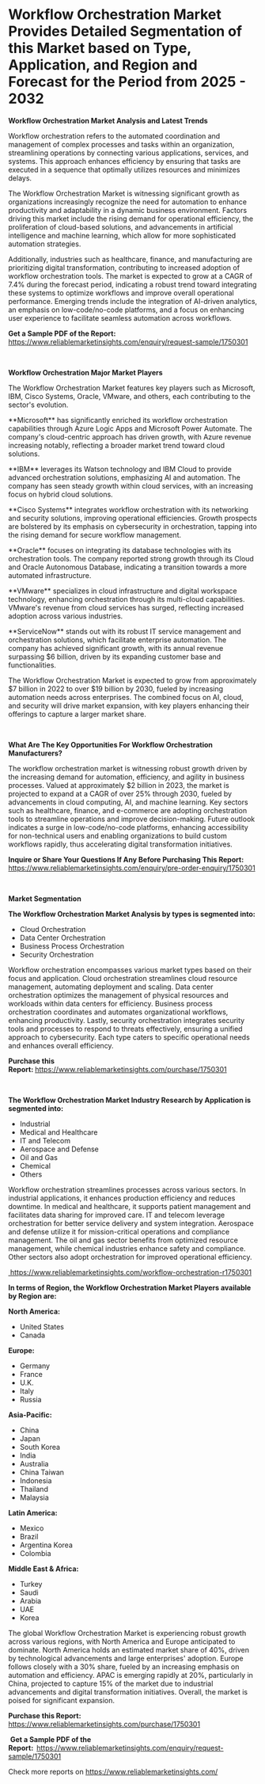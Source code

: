 <p><h1>Workflow Orchestration Market Provides Detailed Segmentation of this Market based on Type, Application, and Region and Forecast for the Period from 2025 - 2032</h1></p><p><strong>Workflow Orchestration Market Analysis and Latest Trends</strong></p>
<p><p>Workflow orchestration refers to the automated coordination and management of complex processes and tasks within an organization, streamlining operations by connecting various applications, services, and systems. This approach enhances efficiency by ensuring that tasks are executed in a sequence that optimally utilizes resources and minimizes delays. </p><p>The Workflow Orchestration Market is witnessing significant growth as organizations increasingly recognize the need for automation to enhance productivity and adaptability in a dynamic business environment. Factors driving this market include the rising demand for operational efficiency, the proliferation of cloud-based solutions, and advancements in artificial intelligence and machine learning, which allow for more sophisticated automation strategies. </p><p>Additionally, industries such as healthcare, finance, and manufacturing are prioritizing digital transformation, contributing to increased adoption of workflow orchestration tools. The market is expected to grow at a CAGR of 7.4% during the forecast period, indicating a robust trend toward integrating these systems to optimize workflows and improve overall operational performance. Emerging trends include the integration of AI-driven analytics, an emphasis on low-code/no-code platforms, and a focus on enhancing user experience to facilitate seamless automation across workflows.</p></p>
<p><strong>Get a Sample PDF of the Report:&nbsp;</strong> <a href="https://www.reliablemarketinsights.com/enquiry/request-sample/1750301?utm_campaign=2252&utm_medium=2&utm_source=Github&utm_content=ia&utm_term=09032025&utm_id=workflow-orchestration">https://www.reliablemarketinsights.com/enquiry/request-sample/1750301</a></p>
<p>&nbsp;</p>
<p><strong>Workflow Orchestration Major Market Players</strong></p>
<p><p>The Workflow Orchestration Market features key players such as Microsoft, IBM, Cisco Systems, Oracle, VMware, and others, each contributing to the sector's evolution. </p><p>**Microsoft** has significantly enriched its workflow orchestration capabilities through Azure Logic Apps and Microsoft Power Automate. The company's cloud-centric approach has driven growth, with Azure revenue increasing notably, reflecting a broader market trend toward cloud solutions.</p><p>**IBM** leverages its Watson technology and IBM Cloud to provide advanced orchestration solutions, emphasizing AI and automation. The company has seen steady growth within cloud services, with an increasing focus on hybrid cloud solutions.</p><p>**Cisco Systems** integrates workflow orchestration with its networking and security solutions, improving operational efficiencies. Growth prospects are bolstered by its emphasis on cybersecurity in orchestration, tapping into the rising demand for secure workflow management.</p><p>**Oracle** focuses on integrating its database technologies with its orchestration tools. The company reported strong growth through its Cloud and Oracle Autonomous Database, indicating a transition towards a more automated infrastructure.</p><p>**VMware** specializes in cloud infrastructure and digital workspace technology, enhancing orchestration through its multi-cloud capabilities. VMware's revenue from cloud services has surged, reflecting increased adoption across various industries.</p><p>**ServiceNow** stands out with its robust IT service management and orchestration solutions, which facilitate enterprise automation. The company has achieved significant growth, with its annual revenue surpassing $6 billion, driven by its expanding customer base and functionalities.</p><p>The Workflow Orchestration Market is expected to grow from approximately $7 billion in 2022 to over $19 billion by 2030, fueled by increasing automation needs across enterprises. The combined focus on AI, cloud, and security will drive market expansion, with key players enhancing their offerings to capture a larger market share.</p></p>
<p>&nbsp;</p>
<p><strong>What Are The Key Opportunities For Workflow Orchestration Manufacturers?</strong></p>
<p><p>The workflow orchestration market is witnessing robust growth driven by the increasing demand for automation, efficiency, and agility in business processes. Valued at approximately $2 billion in 2023, the market is projected to expand at a CAGR of over 25% through 2030, fueled by advancements in cloud computing, AI, and machine learning. Key sectors such as healthcare, finance, and e-commerce are adopting orchestration tools to streamline operations and improve decision-making. Future outlook indicates a surge in low-code/no-code platforms, enhancing accessibility for non-technical users and enabling organizations to build custom workflows rapidly, thus accelerating digital transformation initiatives.</p></p>
<p><strong>Inquire or Share Your Questions If Any Before Purchasing This Report:</strong> <a href="https://www.reliablemarketinsights.com/enquiry/pre-order-enquiry/1750301?utm_campaign=2252&utm_medium=2&utm_source=Github&utm_content=ia&utm_term=09032025&utm_id=workflow-orchestration">https://www.reliablemarketinsights.com/enquiry/pre-order-enquiry/1750301</a></p>
<p>&nbsp;</p>
<p><strong>Market Segmentation</strong></p>
<p><strong>The Workflow Orchestration Market Analysis by types is segmented into:</strong></p>
<p><ul><li>Cloud Orchestration</li><li>Data Center Orchestration</li><li>Business Process Orchestration</li><li>Security Orchestration</li></ul></p>
<p><p>Workflow orchestration encompasses various market types based on their focus and application. Cloud orchestration streamlines cloud resource management, automating deployment and scaling. Data center orchestration optimizes the management of physical resources and workloads within data centers for efficiency. Business process orchestration coordinates and automates organizational workflows, enhancing productivity. Lastly, security orchestration integrates security tools and processes to respond to threats effectively, ensuring a unified approach to cybersecurity. Each type caters to specific operational needs and enhances overall efficiency.</p></p>
<p><strong>Purchase this Report:&nbsp;</strong><a href="https://www.reliablemarketinsights.com/purchase/1750301?utm_campaign=2252&utm_medium=2&utm_source=Github&utm_content=ia&utm_term=09032025&utm_id=workflow-orchestration">https://www.reliablemarketinsights.com/purchase/1750301</a></p>
<p>&nbsp;</p>
<p><strong>The Workflow Orchestration Market Industry Research by Application is segmented into:</strong></p>
<p><ul><li>Industrial</li><li>Medical and Healthcare</li><li>IT and Telecom</li><li>Aerospace and Defense</li><li>Oil and Gas</li><li>Chemical</li><li>Others</li></ul></p>
<p><p>Workflow orchestration streamlines processes across various sectors. In industrial applications, it enhances production efficiency and reduces downtime. In medical and healthcare, it supports patient management and facilitates data sharing for improved care. IT and telecom leverage orchestration for better service delivery and system integration. Aerospace and defense utilize it for mission-critical operations and compliance management. The oil and gas sector benefits from optimized resource management, while chemical industries enhance safety and compliance. Other sectors also adopt orchestration for improved operational efficiency.</p></p>
<p><a href="https://www.reliablemarketinsights.com/workflow-orchestration-r1750301?utm_campaign=2252&utm_medium=2&utm_source=Github&utm_content=ia&utm_term=09032025&utm_id=workflow-orchestration">&nbsp;https://www.reliablemarketinsights.com/workflow-orchestration-r1750301</a></p>
<p><strong>In terms of Region, the Workflow Orchestration Market Players available by Region are:</strong></p>
<p>
    <p> <strong> North America: </strong>
        <ul>
            <li>United States</li>
            <li>Canada</li>
        </ul>
        </p> 
    <p> <strong> Europe: </strong>
        <ul>
            <li>Germany</li>
            <li>France</li>
            <li>U.K.</li>
            <li>Italy</li>
            <li>Russia</li>
        </ul>
        </p> 
    <p> <strong> Asia-Pacific: </strong>
        <ul>
            <li>China</li>
            <li>Japan</li>
            <li>South Korea</li>
            <li>India</li>
            <li>Australia</li>
            <li>China Taiwan</li>
            <li>Indonesia</li>
            <li>Thailand</li>
            <li>Malaysia</li>
        </ul>
        </p> 
    <p> <strong> Latin America: </strong>
        <ul>
            <li>Mexico</li>
            <li>Brazil</li>
            <li>Argentina Korea</li>
            <li>Colombia</li>
        </ul>
        </p> 
    <p> <strong> Middle East & Africa: </strong>
        <ul>
            <li>Turkey</li>
            <li>Saudi</li>
            <li>Arabia</li>
            <li>UAE</li>
            <li>Korea</li>
        </ul>
    </p>
    </p>
<p><p>The global Workflow Orchestration Market is experiencing robust growth across various regions, with North America and Europe anticipated to dominate. North America holds an estimated market share of 40%, driven by technological advancements and large enterprises' adoption. Europe follows closely with a 30% share, fueled by an increasing emphasis on automation and efficiency. APAC is emerging rapidly at 20%, particularly in China, projected to capture 15% of the market due to industrial advancements and digital transformation initiatives. Overall, the market is poised for significant expansion.</p></p>
<p><strong>Purchase this Report: </strong><a href="https://www.reliablemarketinsights.com/purchase/1750301?utm_campaign=2252&utm_medium=2&utm_source=Github&utm_content=ia&utm_term=09032025&utm_id=workflow-orchestration">https://www.reliablemarketinsights.com/purchase/1750301</a></p>
<p>&nbsp;<strong>Get a Sample PDF of the Report:&nbsp;&nbsp;</strong><a href="https://www.reliablemarketinsights.com/enquiry/request-sample/1750301?utm_campaign=2252&utm_medium=2&utm_source=Github&utm_content=ia&utm_term=09032025&utm_id=workflow-orchestration">https://www.reliablemarketinsights.com/enquiry/request-sample/1750301</a></p>
<p><strong></strong></p>
<p>Check more reports on <a href="https://www.reliablemarketinsights.com/?utm_campaign=2252&utm_medium=2&utm_source=Github&utm_content=ia&utm_term=09032025&utm_id=workflow-orchestration">https://www.reliablemarketinsights.com/</a></p>